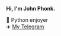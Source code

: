  <b> Hi, I'm John Phonk.</b>



<!--<div align="center" style="text-align:center">
  <img src="https://github-readme-stats.vercel.app/api?&show_icons=true&theme=tokyonight&show_icons=true&username=john-phonk"/></br>
  <img src="https://komarev.com/ghpvc/?username=john-phonk&color=565f89&style=flat"/></br>
  
  
  
</div>-->

🐍 Python enjoyer</br>
✈️ <a href='https://t.me/john_ph0nk'>My Telegram</a></br>

<!--<img src="https://spotify-github-profile.vercel.app/api/view?uid=n8omzwxrpp7dnfpwxfif66pst&cover_image=false&theme=natemoo-re&bar_color=53b14f&bar_color_cover=false"/>-->
